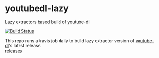# youtubedl-lazy
Lazy extractors based build of youtube-dl

[![Build Status](https://travis-ci.org/bawaviki/youtubedl-lazy.svg?branch=master)](https://travis-ci.org/bawaviki/youtubedl-lazy)

This repo runs a travis job daily to build lazy extractor version of [youtube-dl](https://github.com/rg3/youtube-dl)'s latest release.  
[releases](https://github.com/yausername/youtubedl-lazy/releases)
